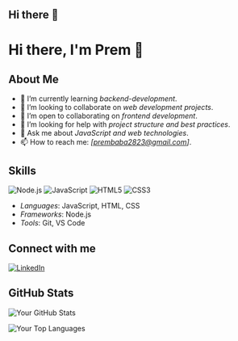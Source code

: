 ## Hi there 👋
# Hi there, I'm Prem 👋

## About Me

- 🌱 I’m currently learning *backend-development*.
- 🔭 I’m looking to collaborate on *web development projects*.
- 👯 I’m open to collaborating on *frontend development*.
- 🤔 I’m looking for help with *project structure and best practices*.
- 💬 Ask me about *JavaScript and web technologies*.
- 📫 How to reach me: *[prembaba2823@gmail.com]*.

## Skills

![Node.js](https://img.shields.io/badge/Node.js-FF5733?style=for-the-badge&logo=node.js&logoColor=white)
![JavaScript](https://img.shields.io/badge/JavaScript-F7DF1E?style=for-the-badge&logo=javascript&logoColor=black)
![HTML5](https://img.shields.io/badge/HTML5-E34F26?style=for-the-badge&logo=html5&logoColor=white)
![CSS3](https://img.shields.io/badge/CSS3-1572B6?style=for-the-badge&logo=css3&logoColor=white)

- *Languages*: JavaScript, HTML, CSS
- *Frameworks*: Node.js
- *Tools*: Git, VS Code

## Connect with me

[![LinkedIn](https://img.shields.io/badge/LinkedIn-0A66C2?style=for-the-badge&logo=linkedin&logoColor=white)](https://www.linkedin.com/in/prem-baba-3122292a0)

## GitHub Stats

![Your GitHub Stats](https://github-readme-stats.vercel.app/api?username=premcodeexplorer&show_icons=true&theme=radical)


![Your Top Languages](https://github-readme-stats.vercel.app/api/top-langs/?username=premcodeexplorer&theme=radical)
